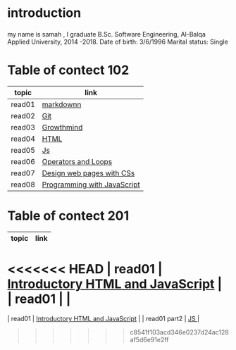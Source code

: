 # introduction 
### 
my name is samah , I graduate B.Sc. Software Engineering, Al-Balqa Applied University, 2014 -2018. Date of birth: 3/6/1996 Marital status: Single


# Table of contect 102

| topic      | link |
| ----------- | ----------- |
| read01  | [markdownn](https://samahhamed227.github.io/reasd1/)  |
| read02 | [Git](https://samahhamed227.github.io/Git.md/)  |
|   read03  | [Growthmind](https://samahhamed227.github.io/growthmind1.md/) |
| read04 | [ HTML](https://samahhamed227.github.io/html.md/) |
| read05 | [ Js](https://samahhamed227.github.io/read004/) |
| read06 | [ Operators and Loops](https://samahhamed227.github.io/Loops/) |
| read07 | [Design web pages with CSs](https://samahhamed227.github.io/Designcss/) |
| read08 | [ Programming with JavaScript](https://samahhamed227.github.io/progjs/) |


# Table of contect 201

| topic      | link |
| ----------- | ----------- |
<<<<<<< HEAD
| read01  | [ Introductory HTML and JavaScript]()  |
| read01 | [  ](/)  |
=======
| read01  | [ Introductory HTML and JavaScript](https://samahhamed227.github.io/newhtml.md/)  |
| read01 part2 | [ JS ](https://samahhamed227.github.io/newjs.md/)  |
>>>>>>> c8541f103acd346e0237d24ac128af5d6e91e2ff

